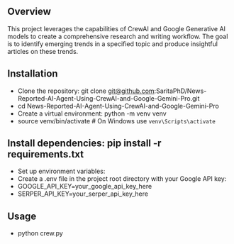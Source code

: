 ## Overview
This project leverages the capabilities of CrewAI and Google Generative AI models to create a comprehensive research and writing workflow. The goal is to identify emerging trends in a specified topic and produce insightful articles on these trends.

## Installation
- Clone the repository: git clone git@github.com:SaritaPhD/News-Reported-AI-Agent-Using-CrewAI-and-Google-Gemini-Pro.git
- cd News-Reported-AI-Agent-Using-CrewAI-and-Google-Gemini-Pro
- Create a virtual environment: python -m venv venv
- source venv/bin/activate  # On Windows use `venv\Scripts\activate`
## Install dependencies: pip install -r requirements.txt
- Set up environment variables:
- Create a .env file in the project root directory with your Google API key:
- GOOGLE_API_KEY=your_google_api_key_here
- SERPER_API_KEY=your_serper_api_key_here

## Usage
- python crew.py